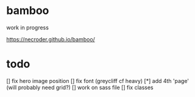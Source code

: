 # bamboo

work in progress

https://necroder.github.io/bamboo/

# todo

[] fix hero image position
[] fix font (greycliff cf heavy)
[*] add 4th 'page' (will probably need grid?)
[] work on sass file
[] fix classes
